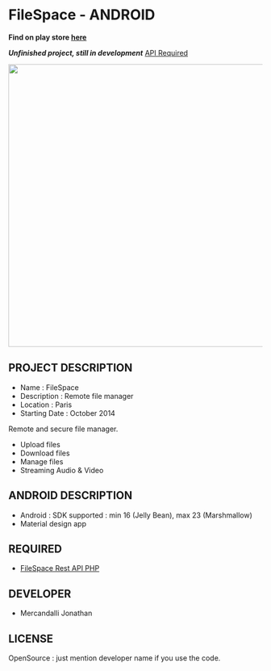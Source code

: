 FileSpace - ANDROID
=====================

**Find on play store [here](https://play.google.com/store/apps/details?id=com.mercandalli.android.apps.files)**

**_Unfinished project, still in development_** [API Required](https://github.com/Mercandj/FileSpace-API)



<p align="center">
	<img src="https://raw.github.com/Mercandj/FileSpace-Android/master/screenshot/play_store/filespace_wallp.png" width="560" />
</p>

## PROJECT DESCRIPTION

* Name : FileSpace
* Description : Remote file manager
* Location : Paris
* Starting Date : October 2014

Remote and secure file manager.
* Upload files
* Download files
* Manage files
* Streaming Audio & Video

## ANDROID DESCRIPTION

* Android : SDK supported : min 16 (Jelly Bean), max 23 (Marshmallow)
* Material design app


## REQUIRED

* [FileSpace Rest API PHP](https://github.com/Mercandj/FileSpace-API)


## DEVELOPER

* Mercandalli Jonathan


## LICENSE

OpenSource : just mention developer name if you use the code.